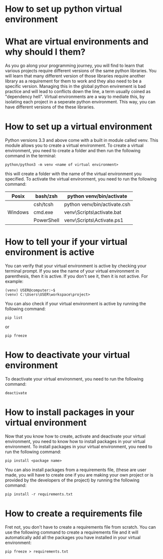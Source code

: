 # How to set up python virtual environment


# What are virtual environments and why should I them?
As you go along your programming journey, you will find to learn that various projects require different versions of the same python libraries. You will learn that many different version of those libraries require another library as a requirement for them to work and they also need to be a specific version. Managing this in the global python envirement is bad practice and will lead to conflicts down the line, a term usually coined as "dependency hell". Virtual environments are a way to mediate this, by isolating each project in a seperate python environment. This way, you can have different versions of the these libraries.

# How to set up a virtual environment

Python versions 3.3 and above come with a built in module called venv. This module allows you to create a virtual environment. To create a virtual environment, you need to create a folder and then run the following command in the terminal:

    python/python3 -m venv <name of virtual environment>

this will create a folder with the name of the virtual environment you specified. To activate the virtual environment, you need to run the following command:

| Posix   | bash/zsh   | python venv/bin/activate     |
|---------|------------|------------------------------|
|         | csh/tcsh   | python venv/bin/activate.csh |
| Windows | cmd.exe    | venv\Scripts\activate.bat    |
|         | PowerShell | venv\Scripts\Activate.ps1    |


# How to tell your if your virtual environment is active

You can verify that your virtual environment is active by checking your terminal prompt. If you see the name of your virtual environment in parenthesis, then it is active. If you don't see it, then it is not active.
For example:

    (venv) USER@computer:~$
    (venv) C:\Users\USER\workspace\project>
You can also check if your virtual environment is active by running the following command:

    pip list

or 
    
    pip freeze

# How to deactivate your virtual environment

To deactivate your virtual environment, you need to run the following command:

    deactivate

# How to install packages in your virtual environment

Now that you know how to create, activate and deactivate your virtual environment, you need to know how to install packages in your virtual environment. To install packages in your virtual environment, you need to run the following command:

    pip install <package name>

You can also install packages from a requirements file, (these are user made, you will have to create one if you are making your own project or is provided by the developers of the project) by running the following command:

    pip install -r requirements.txt

# How to create a requirements file

Fret not, you don't have to create a requirements file from scratch. You can use the following command to create a requirements file and it will automatically add all the packages you have installed in your virtual environment:

    pip freeze > requirements.txt
